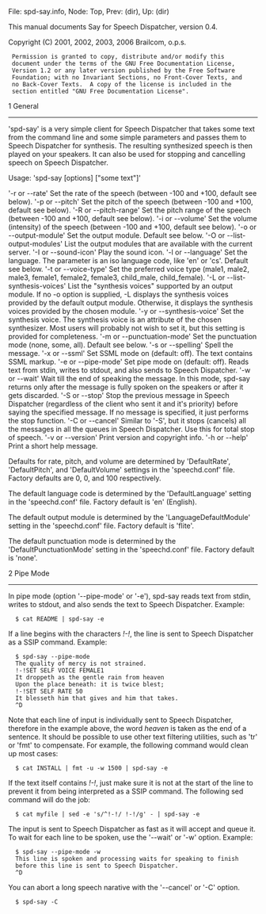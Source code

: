 File: spd-say.info,  Node: Top,  Prev: (dir),  Up: (dir)

This manual documents Say for Speech Dispatcher, version 0.4.

   Copyright (C) 2001, 2002, 2003, 2006 Brailcom, o.p.s.

     Permission is granted to copy, distribute and/or modify this
     document under the terms of the GNU Free Documentation License,
     Version 1.2 or any later version published by the Free Software
     Foundation; with no Invariant Sections, no Front-Cover Texts, and
     no Back-Cover Texts.  A copy of the license is included in the
     section entitled "GNU Free Documentation License".

1 General
*********

'spd-say' is a very simple client for Speech Dispatcher that takes some
text from the command line and some simple parameters and passes them to
Speech Dispatcher for synthesis.  The resulting synthesized speech is
then played on your speakers.  It can also be used for stopping and
cancelling speech on Speech Dispatcher.

   Usage: 'spd-say [options] ["some text"]'

'-r or --rate'
     Set the rate of the speech (between -100 and +100, default see
     below).
'-p or --pitch'
     Set the pitch of the speech (between -100 and +100, default see
     below).
'-R or --pitch-range'
     Set the pitch range of the speech (between -100 and +100, default
     see below).
'-i or --volume'
     Set the volume (intensity) of the speech (between -100 and +100,
     default see below).
'-o or --output-module'
     Set the output module.  Default see below.
'-O or --list-output-modules'
     List the output modules that are available with the current server.
'-I or --sound-icon'
     Play the sound icon.
'-l or --language'
     Set the language.  The parameter is an iso language code, like 'en'
     or 'cs'.  Default see below.
'-t or --voice-type'
     Set the preferred voice type (male1, male2, male3, female1,
     female2, female3, child_male, child_female).
'-L or --list-synthesis-voices'
     List the "synthesis voices" supported by an output module.  If no
     -o option is supplied, -L displays the synthesis voices provided by
     the default output module.  Otherwise, it displays the synthesis
     voices provided by the chosen module.
'-y or --synthesis-voice'
     Set the synthesis voice.  The synthesis voice is an attribute of
     the chosen synthesizer.  Most users will probably not wish to set
     it, but this setting is provided for completeness.
'-m or --punctuation-mode'
     Set the punctuation mode (none, some, all).  Default see below.
'-s or --spelling'
     Spell the message.
'-x or --ssml'
     Set SSML mode on (default: off).  The text contains SSML markup.
'-e or --pipe-mode'
     Set pipe mode on (default: off).  Reads text from stdin, writes to
     stdout, and also sends to Speech Dispatcher.
'-w or --wait'
     Wait till the end of speaking the message.  In this mode, spd-say
     returns only after the message is fully spoken on the speakers or
     after it gets discarded.
'-S or --stop'
     Stop the previous message in Speech Dispatcher (regardless of the
     client who sent it and it's priority) before saying the specified
     message.  If no message is specified, it just performs the stop
     function.
'-C or --cancel'
     Similar to '-S', but it stops (cancels) all the messages in all the
     queues in Speech Dispatcher.  Use this for total stop of speech.
'-v or --version'
     Print version and copyright info.
'-h or --help'
     Print a short help message.

   Defaults for rate, pitch, and volume are determined by 'DefaultRate',
'DefaultPitch', and 'DefaultVolume' settings in the 'speechd.conf' file.
Factory defaults are 0, 0, and 100 respectively.

   The default language code is determined by the 'DefaultLanguage'
setting in the 'speechd.conf' file.  Factory default is 'en' (English).

   The default output module is determined by the
'LanguageDefaultModule' setting in the 'speechd.conf' file.  Factory
default is 'flite'.

   The default punctuation mode is determined by the
'DefaultPunctuationMode' setting in the 'speechd.conf' file.  Factory
default is 'none'.

2 Pipe Mode
***********

In pipe mode (option '--pipe-mode' or '-e'), spd-say reads text from
stdin, writes to stdout, and also sends the text to Speech Dispatcher.
Example:

      $ cat README | spd-say -e

   If a line begins with the characters _!-!_, the line is sent to
Speech Dispatcher as a SSIP command.  Example:

      $ spd-say --pipe-mode
      The quality of mercy is not strained.
      !-!SET SELF VOICE FEMALE1
      It droppeth as the gentle rain from heaven
      Upon the place beneath: it is twice blest;
      !-!SET SELF RATE 50
      It blesseth him that gives and him that takes.
      ^D

   Note that each line of input is individually sent to Speech
Dispatcher, therefore in the example above, the word _heaven_ is taken
as the end of a sentence.  It should be possible to use other text
filtering utilities, such as 'tr' or 'fmt' to compensate.  For example,
the following command would clean up most cases:

      $ cat INSTALL | fmt -u -w 1500 | spd-say -e

   If the text itself contains _!-!_, just make sure it is not at the
start of the line to prevent it from being interpreted as a SSIP
command.  The following sed command will do the job:

      $ cat myfile | sed -e 's/^!-!/ !-!/g' - | spd-say -e

   The input is sent to Speech Dispatcher as fast as it will accept and
queue it.  To wait for each line to be spoken, use the '--wait' or '-w'
option.  Example:

      $ spd-say --pipe-mode -w
      This line is spoken and processing waits for speaking to finish
      before this line is sent to Speech Dispatcher.
      ^D

   You can abort a long speech narative with the '--cancel' or '-C'
option.

      $ spd-say -C


